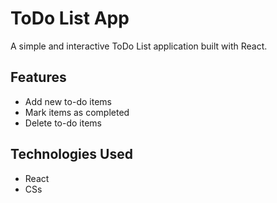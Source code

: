 # ToDo List App

A simple and interactive ToDo List application built with React.

## Features

- Add new to-do items
- Mark items as completed
- Delete to-do items

## Technologies Used

- React
- CSs




